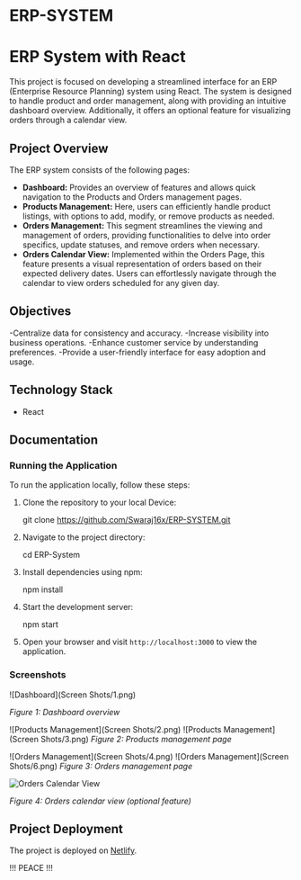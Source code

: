# ERP-SYSTEM
# ERP System with React

This project is focused on developing a streamlined interface for an ERP (Enterprise Resource Planning) system using React. The system is designed to handle product and order management, along with providing an intuitive dashboard overview. Additionally, it offers an optional feature for visualizing orders through a calendar view.

## Project Overview

The ERP system consists of the following pages:

- **Dashboard:** Provides an overview of features and allows quick navigation to the Products and Orders management pages.
- **Products Management:** Here, users can efficiently handle product listings, with options to add, modify, or remove products as needed.
- **Orders Management:**  This segment streamlines the viewing and management of orders, providing functionalities to delve into order specifics, update statuses, and remove orders when necessary.
- **Orders Calendar View:** Implemented within the Orders Page, this feature presents a visual representation of orders based on their expected delivery dates. Users can effortlessly navigate through the calendar to view orders scheduled for any given day.

## Objectives

-Centralize data for consistency and accuracy.
-Increase visibility into business operations.
-Enhance customer service by understanding preferences.
-Provide a user-friendly interface for easy adoption and usage.


## Technology Stack

- React

## Documentation

### Running the Application

To run the application locally, follow these steps:

1. Clone the repository to your local Device:


   git clone https://github.com/Swaraj16x/ERP-SYSTEM.git
   

2. Navigate to the project directory:

    cd ERP-System
  

3. Install dependencies using npm:
  
    npm install
   

4. Start the development server:
   
   npm start
 
   
5. Open your browser and visit `http://localhost:3000` to view the application.

### Screenshots

![Dashboard](Screen Shots/1.png)

*Figure 1: Dashboard overview*

![Products Management](Screen Shots/2.png)
![Products Management](Screen Shots/3.png)
*Figure 2: Products management page*

![Orders Management](Screen Shots/4.png)
![Orders Management](Screen Shots/6.png)
*Figure 3: Orders management page*

![Orders Calendar View](screeshots/5.png)

*Figure 4: Orders calendar view (optional feature)*

## Project Deployment

The project is deployed on [Netlify](https://swarajsinh-erp-system.netlify.app).

!!! PEACE !!!
